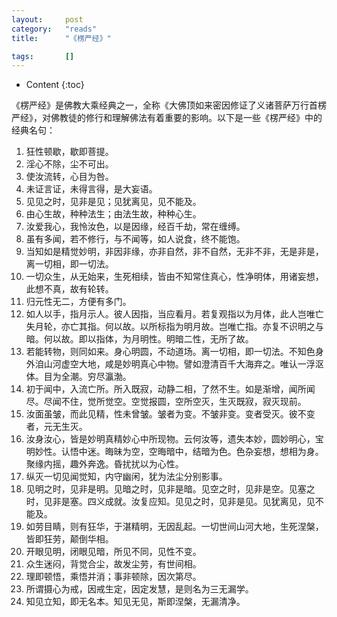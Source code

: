 ```yaml
---
layout:		post
category:	"reads"
title:		"《楞严经》"

tags:		[]
---
```

- Content
{:toc}


《楞严经》是佛教大乘经典之一，全称《大佛顶如来密因修证了义诸菩萨万行首楞严经》，对佛教徒的修行和理解佛法有着重要的影响。以下是一些《楞严经》中的经典名句：

1. 狂性顿歇，歇即菩提。
2. 淫心不除，尘不可出。
3. 使汝流转，心目为咎。
4. 未证言证，未得言得，是大妄语。
5. 见见之时，见非是见；见犹离见，见不能及。
6. 由心生故，种种法生；由法生故，种种心生。
7. 汝爱我心，我怜汝色，以是因缘，经百千劫，常在缠缚。
8. 虽有多闻，若不修行，与不闻等，如人说食，终不能饱。
9. 当知如是精觉妙明，非因非缘，亦非自然，非不自然，无非不非，无是非是，离一切相，即一切法。
10. 一切众生，从无始来，生死相续，皆由不知常住真心，性净明体，用诸妄想，此想不真，故有轮转。
11. 归元性无二，方便有多门。
12. 如人以手，指月示人。彼人因指，当应看月。若复观指以为月体，此人岂唯亡失月轮，亦亡其指。何以故。以所标指为明月故。岂唯亡指。亦复不识明之与暗。何以故。即以指体，为月明性。明暗二性，无所了故。
13. 若能转物，则同如来。身心明圆，不动道场。离一切相，即一切法。不知色身外洎山河虚空大地，咸是妙明真心中物。譬如澄清百千大海弃之。唯认一浮沤体。目为全潮。穷尽瀛渤。
14. 初于闻中，入流亡所。所入既寂，动静二相，了然不生。如是渐增，闻所闻尽。尽闻不住，觉所觉空。空觉报圆，空所空灭，生灭既寂，寂灭现前。
15. 汝面虽皱，而此见精，性未曾皱。皱者为变。不皱非变。变者受灭。彼不变者，元无生灭。
16. 汝身汝心，皆是妙明真精妙心中所现物。云何汝等，遗失本妙，圆妙明心，宝明妙性。认悟中迷。晦昧为空，空晦暗中，结暗为色。色杂妄想，想相为身。聚缘内摇，趣外奔逸。昏扰扰以为心性。
17. 纵灭一切见闻觉知，内守幽闲，犹为法尘分别影事。
18. 见明之时，见非是明。见暗之时，见非是暗。见空之时，见非是空。见塞之时，见非是塞。四义成就。汝复应知。见见之时，见非是见。见犹离见，见不能及。
19. 如劳目睛，则有狂华，于湛精明，无因乱起。一切世间山河大地，生死涅槃，皆即狂劳，颠倒华相。
20. 开眼见明，闭眼见暗，所见不同，见性不变。
21. 众生迷闷，背觉合尘，故发尘劳，有世间相。
22. 理即顿悟，乘悟并消；事非顿除，因次第尽。
23. 所谓摄心为戒，因戒生定，因定发慧，是则名为三无漏学。
24. 知见立知，即无名本。知见无见，斯即涅槃，无漏清净。
